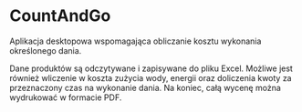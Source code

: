 # CountAndGo

Aplikacja desktopowa wspomagająca obliczanie kosztu wykonania określonego dania.

Dane produktów są odczytywane i zapisywane do pliku Excel. Możliwe jest również wliczenie w koszta zużycia wody, energii oraz doliczenia kwoty za przeznaczony czas na wykonanie dania. Na koniec, całą wycenę można wydrukować w formacie PDF.
